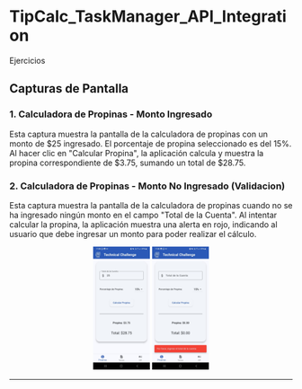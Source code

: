 # TipCalc_TaskManager_API_Integration
Ejercicios

## Capturas de Pantalla

### 1. Calculadora de Propinas - Monto Ingresado
Esta captura muestra la pantalla de la calculadora de propinas con un monto de $25 ingresado. El porcentaje de propina seleccionado es del 15%. Al hacer clic en "Calcular Propina", la aplicación calcula y muestra la propina correspondiente de $3.75, sumando un total de $28.75.

### 2. Calculadora de Propinas - Monto No Ingresado (Validacion)
Esta captura muestra la pantalla de la calculadora de propinas cuando no se ha ingresado ningún monto en el campo "Total de la Cuenta". Al intentar calcular la propina, la aplicación muestra una alerta en rojo, indicando al usuario que debe ingresar un monto para poder realizar el cálculo.


<div align="center">
  <img src="img_readme/act1.jpeg" alt="Calculadora de Propinas - Monto Ingresado" width="20%" />
  <img src="img_readme/act1.2.jpeg" alt="Calculadora de Propinas - Monto No Ingresado" width="20%" />
</div>

---

